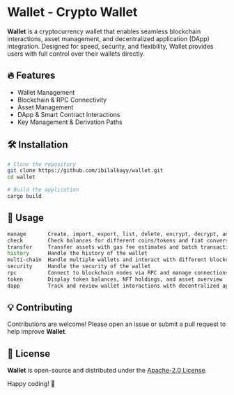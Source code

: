 # Wallet - Crypto Wallet

**Wallet** is a cryptocurrency wallet that enables seamless blockchain interactions, asset management, and decentralized application (DApp) integration. Designed for speed, security, and flexibility, Wallet provides users with full control over their wallets directly.

## 🔥 Features
- Wallet Management
- Blockchain & RPC Connectivity
- Asset Management
- DApp & Smart Contract Interactions
- Key Management & Derivation Paths

## 🛠️ Installation
```bash
# Clone the repository
git clone https://github.com/ibilalkayy/wallet.git
cd wallet

# Build the application
cargo build
```

## 📖 Usage
```bash
manage       Create, import, export, list, delete, encrypt, decrypt, and switch wallets
check        Check balances for different coins/tokens and fiat conversion
transfer     Transfer assets with gas fee estimates and batch transactions
history      Handle the history of the wallet
multi-chain  Handle multiple wallets and interact with different blockchains
security     Handle the security of the wallet
rpc          Connect to blockchain nodes via RPC and manage connections
token        Display token balances, NFT holdings, and asset overview
dapp         Track and review wallet interactions with decentralized applications
```

## 💡 Contributing
Contributions are welcome! Please open an issue or submit a pull request to help improve **Wallet**.

## 📜 License
**Wallet** is open-source and distributed under the [Apache-2.0 License](LICENSE).

Happy coding! 🚀

